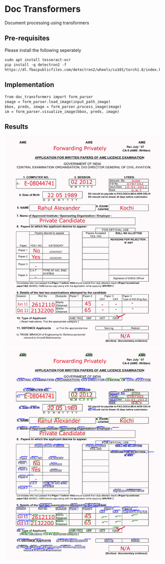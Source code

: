 # Doc Transformers
Document processing using transformers

## Pre-requisites

Please install the following seperately
```
sudo apt install tesseract-ocr
pip install -q detectron2 -f https://dl.fbaipublicfiles.com/detectron2/wheels/cu101/torch1.8/index.html
```

## Implementation

```
from doc_transformers import form_parser
image = form_parser.load_image(input_path_image)
bbox, preds, image = form_parser.process_image(image)
im = form_parser.visualize_image(bbox, preds, image)
```

## Results
![input image](ik.jpg)
![output image](output.png)
